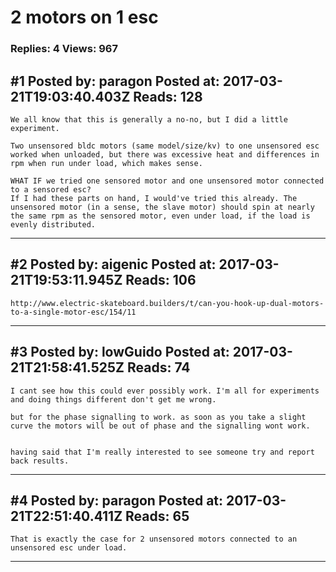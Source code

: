 # 2 motors on 1 esc

### Replies: 4 Views: 967

## \#1 Posted by: paragon Posted at: 2017-03-21T19:03:40.403Z Reads: 128

```
We all know that this is generally a no-no, but I did a little experiment.

Two unsensored bldc motors (same model/size/kv) to one unsensored esc worked when unloaded, but there was excessive heat and differences in rpm when run under load, which makes sense.

WHAT IF we tried one sensored motor and one unsensored motor connected to a sensored esc?
If I had these parts on hand, I would've tried this already. The unsensored motor (in a sense, the slave motor) should spin at nearly the same rpm as the sensored motor, even under load, if the load is evenly distributed.
```

---
## \#2 Posted by: aigenic Posted at: 2017-03-21T19:53:11.945Z Reads: 106

```
http://www.electric-skateboard.builders/t/can-you-hook-up-dual-motors-to-a-single-motor-esc/154/11
```

---
## \#3 Posted by: lowGuido Posted at: 2017-03-21T21:58:41.525Z Reads: 74

```
I cant see how this could ever possibly work. I'm all for experiments and doing things different don't get me wrong.

but for the phase signalling to work. as soon as you take a slight curve the motors will be out of phase and the signalling wont work. 


having said that I'm really interested to see someone try and report back results.
```

---
## \#4 Posted by: paragon Posted at: 2017-03-21T22:51:40.411Z Reads: 65

```
That is exactly the case for 2 unsensored motors connected to an unsensored esc under load.
```

---
